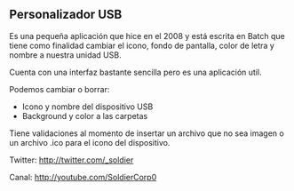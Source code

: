 Personalizador USB
---------------------------------------------------------------------------------

Es una pequeña aplicación que hice en el 2008 y está escrita en Batch que tiene como finalidad cambiar el icono, fondo de pantalla, color de letra y nombre a nuestra unidad USB.

Cuenta con una interfaz bastante sencilla pero es una aplicación util.

Podemos cambiar o borrar:
* Icono y nombre del dispositivo USB
* Background y color a las carpetas

Tiene validaciones al momento de insertar un archivo que no sea imagen o un archivo .ico para el icono del dispositivo.

Twitter: http://twitter.com/_soldier

Canal: http://youtube.com/SoldierCorp0
